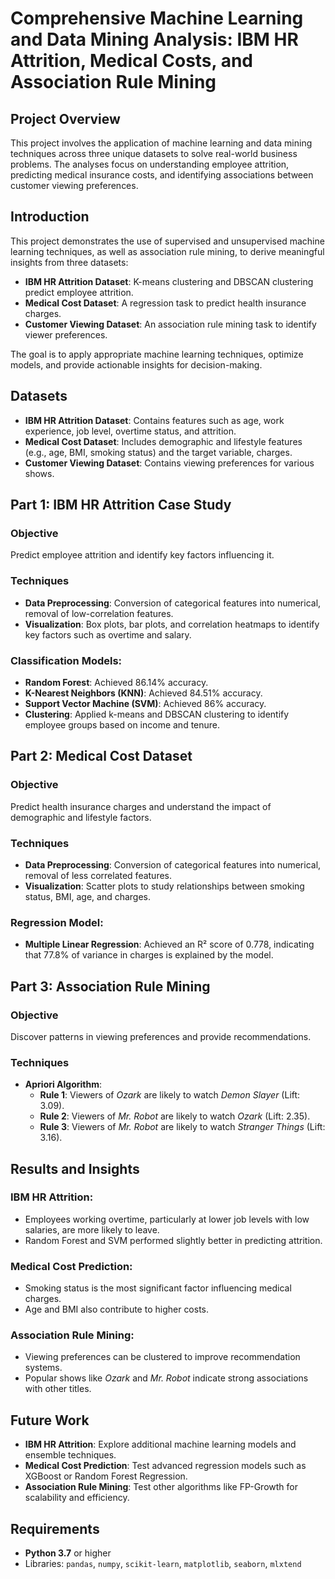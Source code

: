 # Comprehensive Machine Learning and Data Mining Analysis: IBM HR Attrition, Medical Costs, and Association Rule Mining

## Project Overview

This project involves the application of machine learning and data mining techniques across three unique datasets to solve real-world business problems. The analyses focus on understanding employee attrition, predicting medical insurance costs, and identifying associations between customer viewing preferences.

## Introduction

This project demonstrates the use of supervised and unsupervised machine learning techniques, as well as association rule mining, to derive meaningful insights from three datasets:

- **IBM HR Attrition Dataset**: K-means clustering and DBSCAN clustering predict employee attrition.
- **Medical Cost Dataset**: A regression task to predict health insurance charges.
- **Customer Viewing Dataset**: An association rule mining task to identify viewer preferences.

The goal is to apply appropriate machine learning techniques, optimize models, and provide actionable insights for decision-making.

## Datasets

- **IBM HR Attrition Dataset**: Contains features such as age, work experience, job level, overtime status, and attrition.
- **Medical Cost Dataset**: Includes demographic and lifestyle features (e.g., age, BMI, smoking status) and the target variable, charges.
- **Customer Viewing Dataset**: Contains viewing preferences for various shows.

## Part 1: IBM HR Attrition Case Study

### Objective
Predict employee attrition and identify key factors influencing it.

### Techniques
- **Data Preprocessing**: Conversion of categorical features into numerical, removal of low-correlation features.
- **Visualization**: Box plots, bar plots, and correlation heatmaps to identify key factors such as overtime and salary.

### Classification Models:
- **Random Forest**: Achieved 86.14% accuracy.
- **K-Nearest Neighbors (KNN)**: Achieved 84.51% accuracy.
- **Support Vector Machine (SVM)**: Achieved 86% accuracy.
- **Clustering**: Applied k-means and DBSCAN clustering to identify employee groups based on income and tenure.

## Part 2: Medical Cost Dataset

### Objective
Predict health insurance charges and understand the impact of demographic and lifestyle factors.

### Techniques
- **Data Preprocessing**: Conversion of categorical features into numerical, removal of less correlated features.
- **Visualization**: Scatter plots to study relationships between smoking status, BMI, age, and charges.

### Regression Model:
- **Multiple Linear Regression**: Achieved an R² score of 0.778, indicating that 77.8% of variance in charges is explained by the model.

## Part 3: Association Rule Mining

### Objective
Discover patterns in viewing preferences and provide recommendations.

### Techniques
- **Apriori Algorithm**:
  - **Rule 1**: Viewers of *Ozark* are likely to watch *Demon Slayer* (Lift: 3.09).
  - **Rule 2**: Viewers of *Mr. Robot* are likely to watch *Ozark* (Lift: 2.35).
  - **Rule 3**: Viewers of *Mr. Robot* are likely to watch *Stranger Things* (Lift: 3.16).

## Results and Insights

### IBM HR Attrition:
- Employees working overtime, particularly at lower job levels with low salaries, are more likely to leave.
- Random Forest and SVM performed slightly better in predicting attrition.

### Medical Cost Prediction:
- Smoking status is the most significant factor influencing medical charges.
- Age and BMI also contribute to higher costs.

### Association Rule Mining:
- Viewing preferences can be clustered to improve recommendation systems.
- Popular shows like *Ozark* and *Mr. Robot* indicate strong associations with other titles.

## Future Work
- **IBM HR Attrition**: Explore additional machine learning models and ensemble techniques.
- **Medical Cost Prediction**: Test advanced regression models such as XGBoost or Random Forest Regression.
- **Association Rule Mining**: Test other algorithms like FP-Growth for scalability and efficiency.

## Requirements
- **Python 3.7** or higher
- Libraries: `pandas`, `numpy`, `scikit-learn`, `matplotlib`, `seaborn`, `mlxtend`
